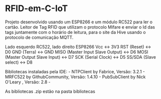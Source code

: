 # RFID-em-C-IoT
Projeto desenvolvido usando um ESP8266 e um módulo RC522 para ler o cartão.
Leitor de Tag RFID que utilizam o protocolo Mifare e enviar o Id das tags juntamente com o horário de leitura, para o site da Hive usando o protocolo de comunicação MQTT. 


Lado esquerdo RC522, lado direito ESP8266
Vcc <-> 3V3 
RST (Reset) <-> D0
GND (Terra) <-> GND
MISO (Master Input Slave Output) <-> D6
MOSI (Master Output Slave Input) <-> D7
SCK (Serial Clock) <-> D5
SS/SDA (Slave select) <-> D8

Bibliotecas instaladas pela IDE: -
NTPClient by Fabrice, Versão: 3.2.1 -
MRFC522 by GithubCommunity, Versão: 1.4.10 -
PubSubClient by Nick O'Leary , Versão: 2.8 - 

As bibliotecas .zip estão na pasta bibliotecas
